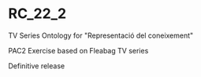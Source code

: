 # RC_22_2

TV Series Ontology for "Representació del coneixement"

PAC2 Exercise based on Fleabag TV series

Definitive release
